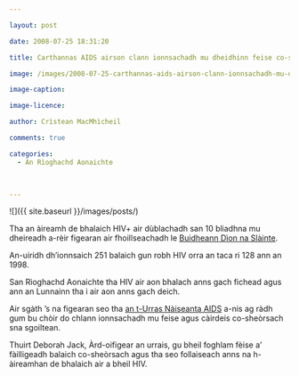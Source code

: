 ```yaml
---

layout: post

date: 2008-07-25 18:31:20

title: Carthannas AIDS airson clann ionnsachadh mu dheidhinn feise co-sheòrsach sna sgoiltean

image: /images/2008-07-25-carthannas-aids-airson-clann-ionnsachadh-mu-dheidhinn-feise-co-sheorsach-sna-sgoiltean.webp

image-caption:

image-licence:

author: Crìstean MacMhìcheil

comments: true

categories:
  - An Rìoghachd Aonaichte
  


---
```


![]({{ site.baseurl }}/images/posts/)

Tha an àireamh de bhalaich HIV+ air dùblachadh san 10 bliadhna mu dheireadh a-rèir figearan air fhoillseachadh le [Buidheann Dìon na Slàinte][1].

<!--more-->

An-uiridh dh&#8217;ionnsaich 251 balaich gun robh HIV orra an taca ri 128 ann an 1998.

San Rìoghachd Aonaichte tha HIV air aon bhalach anns gach fichead agus ann an Lunnainn tha i air aon anns gach deich.

Air sgàth &#8217;s na figearan seo tha [an t-Urras Nàiseanta AIDS][2] a-nis ag ràdh gum bu chòir do chlann ionnsachadh mu feise agus càirdeis co-sheòrsach sna sgoiltean.

Thuirt Deborah Jack, Àrd-oifigear an urrais, gu bheil foghlam fèise a&#8217; fàilligeadh balaich co-sheòrsach agus tha seo follaiseach anns na h-àireamhan de bhalaich air a bheil HIV.

 [1]: https://www.gov.uk/government/organisations/health-protection-agency
 [2]: https://www.nat.org.uk/
